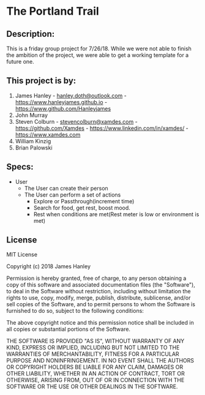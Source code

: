 # The Portland Trail

## Description:
  This is a friday group project for 7/26/18. While we were not able to finish the ambition of the project, we were able to get a working template for a future one.

## This project is by:
  1. James Hanley
    - hanley.doth@outlook.com
    - https://www.hanleyjames.github.io
    - https://www.github.com/Hanleyjames
  2. John Murray
  3. Steven Colburn
    - stevencolburn@xamdes.com
    - https://github.com/Xamdes
    - https://www.linkedin.com/in/xamdes/
    - https://www.xamdes.com
  4. William Kinzig
  5. Brian Palowski

## Specs:

  - User
    - The User can create their person
    - The User can perform a set of actions
      - Explore or Passthrough(increment time)
      - Search for food, get rest, boost mood.
      - Rest when conditions are met(Rest meter is low or environment is met)

## License
  MIT License

  Copyright (c) 2018 James Hanley

  Permission is hereby granted, free of charge, to any person obtaining a copy of this software and associated documentation files (the "Software"), to deal in the Software without restriction, including without limitation the rights to use, copy, modify, merge, publish, distribute, sublicense, and/or sell copies of the Software, and to permit persons to whom the Software is furnished to do so, subject to the following conditions:

  The above copyright notice and this permission notice shall be included in all copies or substantial portions of the Software.

  THE SOFTWARE IS PROVIDED "AS IS", WITHOUT WARRANTY OF ANY KIND, EXPRESS OR IMPLIED, INCLUDING BUT NOT LIMITED TO THE WARRANTIES OF MERCHANTABILITY, FITNESS FOR A PARTICULAR PURPOSE AND NONINFRINGEMENT. IN NO EVENT SHALL THE AUTHORS OR COPYRIGHT HOLDERS BE LIABLE FOR ANY CLAIM, DAMAGES OR OTHER LIABILITY, WHETHER IN AN ACTION OF CONTRACT, TORT OR OTHERWISE, ARISING FROM, OUT OF OR IN CONNECTION WITH THE SOFTWARE OR THE USE OR OTHER DEALINGS IN THE SOFTWARE.
